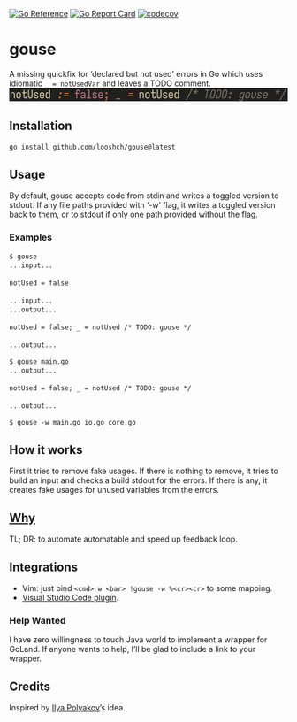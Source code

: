 [![Go Reference](https://pkg.go.dev/badge/github.com/looshch/gouse.svg)](https://pkg.go.dev/github.com/looshch/gouse)
[![Go Report Card](https://goreportcard.com/badge/github.com/looshch/gouse)](https://goreportcard.com/report/github.com/looshch/gouse)
[![codecov](https://codecov.io/gh/looshch/gouse/branch/master/graph/badge.svg?token=7SDOQ68E2E)](https://codecov.io/gh/looshch/gouse)

# gouse
A missing quickfix for ‘declared but not used’ errors in Go which uses
idiomatic `_ = notUsedVar` and leaves a TODO comment. ![a demo gif](demo.gif)

## Installation
```
go install github.com/looshch/gouse@latest
```

## Usage
By default, gouse accepts code from stdin and writes a toggled version to
stdout. If any file paths provided with ‘-w’ flag, it writes a toggled version
back to them, or to stdout if only one path provided without the flag.

### Examples
```
$ gouse
...input...

notUsed = false

...input...
...output...

notUsed = false; _ = notUsed /* TODO: gouse */

...output...
```
```
$ gouse main.go
...output...

notUsed = false; _ = notUsed /* TODO: gouse */

...output...
```
```
$ gouse -w main.go io.go core.go
```

## How it works
First it tries to remove fake usages. If there is nothing to remove, it tries
to build an input and checks a build stdout for the errors. If there is any,
it creates fake usages for unused variables from the errors.

## [Why](https://loosh.ch/blog/gouse)
TL; DR: to automate automatable and speed up feedback loop.

## Integrations
* Vim: just bind `<cmd> w <bar> !gouse -w %<cr><cr>` to some mapping.
* [Visual Studio Code plugin](https://github.com/looshch/gouse-vsc).
### Help Wanted
I have zero willingness to touch Java world to implement a wrapper for GoLand.
If anyone wants to help, I’ll be glad to include a link to your wrapper.

## Credits
Inspired by [Ilya Polyakov](https://github.com/PolyakovIlya)’s idea.
